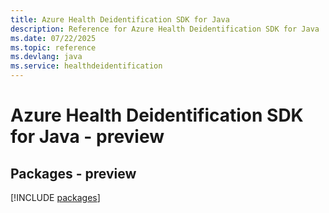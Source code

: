 ```yaml
---
title: Azure Health Deidentification SDK for Java
description: Reference for Azure Health Deidentification SDK for Java
ms.date: 07/22/2025
ms.topic: reference
ms.devlang: java
ms.service: healthdeidentification
---
```

# Azure Health Deidentification SDK for Java - preview
## Packages - preview
[!INCLUDE [packages](health-deidentification-index.md)]